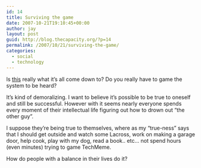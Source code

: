 ```yaml
---
id: 14
title: Surviving the game
date: 2007-10-21T19:10:45+00:00
author: jay
layout: post
guid: http://blog.thecapacity.org/?p=14
permalink: /2007/10/21/surviving-the-game/
categories:
  - social
  - technology
---
```

Is [this](http://scobleizer.com/2007/10/21/reverse-engineering-techmeme/ "Scoble and Techmeme") really what it’s all come down to? Do you really have to game the system to be heard?

It’s kind of demoralizing. I want to believe it’s possible to be true to oneself and still be successful. However with it seems nearly everyone spends every moment of their intellectual life figuring out how to drown out “the other guy”.

I suppose they’re being true to themselves, where as my “true-ness” says that I should get outside and watch some Lacross, work on making a garage door, help cook, play with my dog, read a book.. etc… not spend hours (even minutes) trying to game TechMeme.

How do people with a balance in their lives do it?

